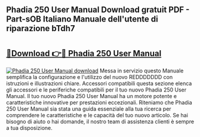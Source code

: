 ## Phadia 250 User Manual Download gratuit PDF - Part-sOB Italiano Manuale dell'utente di riparazione bTdh7

# <h2><a href="http://dfcerj.blite.top/?on=Phadia+250+User+Manual">🔗Download 👉🔴 Phadia 250 User Manual</a></h2>

[![Phadia 250 User Manual download](https://i.imgur.com/lujVjoI.png)](http://dfcerj.blite.top/?on=Phadia+250+User+Manual)
Messa in servizio questo Manuale semplifica la configurazione e l'utilizzo del nuovo REDDDDDDD con istruzioni e illustrazioni chiare. Accessori compatibili questa sezione elenca gli accessori e le periferiche compatibili per il tuo nuovo Phadia 250 User Manual. Il tuo nuovo Phadia 250 User Manual ha un motore potente e caratteristiche innovative per prestazioni eccezionali. Riteniamo che Phadia 250 User Manual sia stata una guida essenziale alla tua ricerca per comprendere le caratteristiche e le capacità del tuo nuovo articolo. Se hai bisogno di aiuto o hai domande, il nostro team di assistenza clienti è sempre a tua disposizione.
